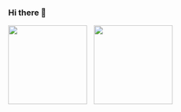 ### Hi there 👋

<!--
**s1see/s1see** is a ✨ _special_ ✨ repository because its `README.md` (this file) appears on your GitHub profile.

Here are some ideas to get you started:

- 🔭 I’m currently working on ...
- 🌱 I’m currently learning ...
- 👯 I’m looking to collaborate on ...
- 🤔 I’m looking for help with ...
- 💬 Ask me about ...
- 📫 How to reach me: ...
- 😄 Pronouns: ...
- ⚡ Fun fact: ...
-->
<img src="https://github-readme-stats.vercel.app/api?username=s1see&count_private=true&show_icons=true&theme=vue" height="160">　<img src="https://github-readme-stats.vercel.app/api/top-langs/?username=s1see&layout=compact&theme=vue" height="160">
<!--START_SECTION:waka-->
<!--END_SECTION:waka-->
